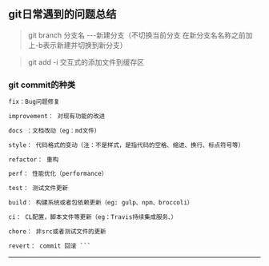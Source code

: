 ## git日常遇到的问题总结

>  git branch 分支名 ---新建分支（不切换当前分支 在新分支名名称之前加上-b表示新建并切换到新分支）

>  git add -i 交互式的添加文件到缓存区

### git commit的种类

``` bash
fix：Bug问题修复

improvement： 对现有功能的改进

docs ：文档改动（eg：md文件）

style： 代码格式的变动（注：不是样式，是指代码的空格、缩进、换行、标点符号等）

refactor： 重构

perf： 性能优化（performance）

test： 测试文件更新

build： 构建系统或者包依赖更新（eg: gulp、npm、broccoli）

ci： CL配置，脚本文件等更新（eg：Travis持续集成服务、）

chore： 非src或者测试文件的更新

revert： commit 回滚 ```
```



----



